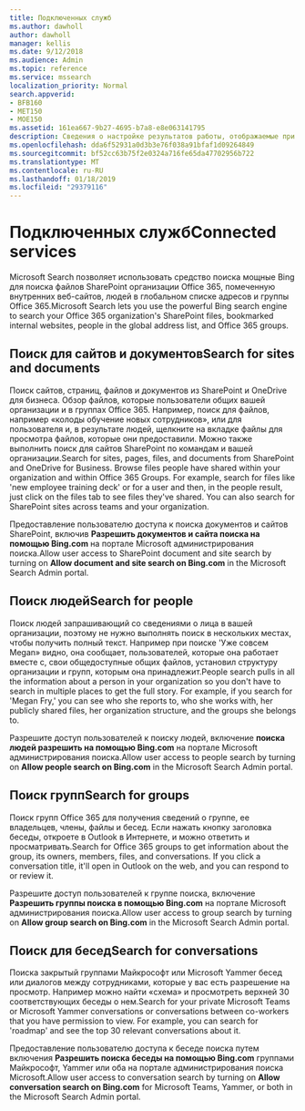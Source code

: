 ```yaml
---
title: Подключенных служб
ms.author: dawholl
author: dawholl
manager: kellis
ms.date: 9/12/2018
ms.audience: Admin
ms.topic: reference
ms.service: mssearch
localization_priority: Normal
search.appverid:
- BFB160
- MET150
- MOE150
ms.assetid: 161ea667-9b27-4695-b7a8-e8e063141795
description: Сведения о настройке результатов работы, отображаемые при использовании Microsoft Search.
ms.openlocfilehash: dda6f52931a0d3b3e76f038a91bfaf1d09264849
ms.sourcegitcommit: bf52cc63b75f2e0324a716fe65da47702956b722
ms.translationtype: MT
ms.contentlocale: ru-RU
ms.lasthandoff: 01/18/2019
ms.locfileid: "29379116"
---
```

# <a name="connected-services"></a><span data-ttu-id="8c1cb-103">Подключенных служб</span><span class="sxs-lookup"><span data-stu-id="8c1cb-103">Connected services</span></span>

<span data-ttu-id="8c1cb-104">Microsoft Search позволяет использовать средство поиска мощные Bing для поиска файлов SharePoint организации Office 365, помеченную внутренних веб-сайтов, людей в глобальном списке адресов и группы Office 365.</span><span class="sxs-lookup"><span data-stu-id="8c1cb-104">Microsoft Search lets you use the powerful Bing search engine to search your Office 365 organization's SharePoint files, bookmarked internal websites, people in the global address list, and Office 365 groups.</span></span>
  
## <a name="search-for-sites-and-documents"></a><span data-ttu-id="8c1cb-105">Поиск для сайтов и документов</span><span class="sxs-lookup"><span data-stu-id="8c1cb-105">Search for sites and documents</span></span>

<span data-ttu-id="8c1cb-p101">Поиск сайтов, страниц, файлов и документов из SharePoint и OneDrive для бизнеса. Обзор файлов, которые пользователи общих вашей организации и в группах Office 365. Например, поиск для файлов, например «колоды обучение новых сотрудников», или для пользователя и, в результате людей, щелкните на вкладке файлы для просмотра файлов, которые они предоставили. Можно также выполнить поиск для сайтов SharePoint по командам и вашей организации.</span><span class="sxs-lookup"><span data-stu-id="8c1cb-p101">Search for sites, pages, files, and documents from SharePoint and OneDrive for Business. Browse files people have shared within your organization and within Office 365 Groups. For example, search for files like 'new employee training deck' or for a user and then, in the people result, just click on the files tab to see files they've shared. You can also search for SharePoint sites across teams and your organization.</span></span>
  
<span data-ttu-id="8c1cb-110">Предоставление пользователю доступа к поиска документов и сайтов SharePoint, включив **Разрешить документов и сайта поиска на помощью Bing.com** на портале Microsoft администрирования поиска.</span><span class="sxs-lookup"><span data-stu-id="8c1cb-110">Allow user access to SharePoint document and site search by turning on **Allow document and site search on Bing.com** in the Microsoft Search Admin portal.</span></span> 
  
## <a name="search-for-people"></a><span data-ttu-id="8c1cb-111">Поиск людей</span><span class="sxs-lookup"><span data-stu-id="8c1cb-111">Search for people</span></span>

<span data-ttu-id="8c1cb-p102">Поиск людей запрашивающий со сведениями о лица в вашей организации, поэтому не нужно выполнять поиск в нескольких местах, чтобы получить полный текст. Например при поиске 'Уже совсем Megan» видно, она сообщает, пользователей, которые она работает вместе с, свои общедоступные общих файлов, установил структуру организации и групп, которым она принадлежит.</span><span class="sxs-lookup"><span data-stu-id="8c1cb-p102">People search pulls in all the information about a person in your organization so you don't have to search in multiple places to get the full story. For example, if you search for 'Megan Fry,' you can see who she reports to, who she works with, her publicly shared files, her organization structure, and the groups she belongs to.</span></span>
  
<span data-ttu-id="8c1cb-114">Разрешите доступ пользователей к поиску людей, включение **поиска людей разрешить на помощью Bing.com** на портале Microsoft администрирования поиска.</span><span class="sxs-lookup"><span data-stu-id="8c1cb-114">Allow user access to people search by turning on **Allow people search on Bing.com** in the Microsoft Search Admin portal.</span></span> 
  
## <a name="search-for-groups"></a><span data-ttu-id="8c1cb-115">Поиск групп</span><span class="sxs-lookup"><span data-stu-id="8c1cb-115">Search for groups</span></span>

<span data-ttu-id="8c1cb-p103">Поиск групп Office 365 для получения сведений о группе, ее владельцев, члены, файлы и бесед. Если нажать кнопку заголовка беседы, откроете в Outlook в Интернете, и можно ответить и просматривать.</span><span class="sxs-lookup"><span data-stu-id="8c1cb-p103">Search for Office 365 groups to get information about the group, its owners, members, files, and conversations. If you click a conversation title, it'll open in Outlook on the web, and you can respond to or review it.</span></span>
  
<span data-ttu-id="8c1cb-118">Разрешите доступ пользователей к группе поиска, включение **Разрешить группы поиска в помощью Bing.com** на портале Microsoft администрирования поиска.</span><span class="sxs-lookup"><span data-stu-id="8c1cb-118">Allow user access to group search by turning on **Allow group search on Bing.com** in the Microsoft Search Admin portal.</span></span> 
  
## <a name="search-for-conversations"></a><span data-ttu-id="8c1cb-119">Поиск для бесед</span><span class="sxs-lookup"><span data-stu-id="8c1cb-119">Search for conversations</span></span>

<span data-ttu-id="8c1cb-p104">Поиска закрытый группами Майкрософт или Microsoft Yammer бесед или диалогов между сотрудниками, которые у вас есть разрешение на просмотр. Например можно найти «схема» и просмотреть верхней 30 соответствующих беседы о нем.</span><span class="sxs-lookup"><span data-stu-id="8c1cb-p104">Search for your private Microsoft Teams or Microsoft Yammer conversations or conversations between co-workers that you have permission to view. For example, you can search for 'roadmap' and see the top 30 relevant conversations about it.</span></span>
  
<span data-ttu-id="8c1cb-122">Предоставление пользователю доступа к беседе поиска путем включения **Разрешить поиска беседы на помощью Bing.com** группами Майкрософт, Yammer или оба на портале администрирования поиска Microsoft.</span><span class="sxs-lookup"><span data-stu-id="8c1cb-122">Allow user access to conversation search by turning on **Allow conversation search on Bing.com** for Microsoft Teams, Yammer, or both in the Microsoft Search Admin portal.</span></span> 

  


